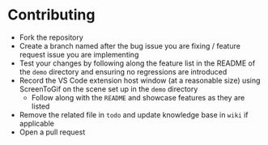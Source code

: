 # Contributing

- Fork the repository
- Create a branch named after the bug issue you are fixing / feature request issue you are implementing
- Test your changes by following along the feature list in the README of the `demo` directory and ensuring no regressions are introduced
- Record the VS Code extension host window (at a reasonable size) using ScreenToGif on the scene set up in the `demo` directory
  - Follow along with the `README` and showcase features as they are listed
- Remove the related file in `todo` and update knowledge base in `wiki` if applicable
- Open a pull request
